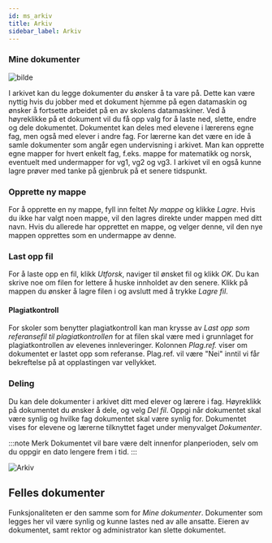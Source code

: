 ```yaml
---
id: ms_arkiv
title: Arkiv
sidebar_label: Arkiv
---
```


### Mine dokumenter

![bilde](https://user-images.githubusercontent.com/80097133/153581596-03823ef3-d127-4bf9-881f-4146e9323292.png)


I arkivet kan du legge dokumenter du ønsker å ta vare på. Dette kan være nyttig hvis du jobber med et dokument hjemme på egen datamaskin og ønsker å fortsette arbeidet på en av skolens datamaskiner. Ved å høyreklikke på et dokument vil du få opp valg for å laste ned, slette, endre og dele dokumentet. Dokumentet kan deles med elevene i lærerens egne fag, men også med elever i andre fag. For lærerne kan det være en ide å samle dokumenter som angår egen undervisning i arkivet. Man kan opprette egne mapper for hvert enkelt fag, f.eks. mappe for matematikk og norsk, eventuelt med undermapper for vg1, vg2 og vg3. I arkivet vil en også kunne lagre prøver med tanke på gjenbruk på et senere tidspunkt.

### Opprette ny mappe
For å opprette en ny mappe, fyll inn feltet _Ny mappe_ og klikke _Lagre_. Hvis du ikke har valgt noen mappe, vil den lagres direkte under mappen med ditt navn. Hvis du allerede har opprettet en mappe, og velger denne, vil den nye mappen opprettes som en undermappe av denne.

### Last opp fil
For å laste opp en fil, klikk _Utforsk_, naviger til ønsket fil og klikk _OK_. Du kan skrive noe om filen for lettere å huske innholdet av den senere. Klikk på mappen du ønsker å lagre filen i og avslutt med å trykke _Lagre fil_.

#### Plagiatkontroll
For skoler som benytter plagiatkontroll kan man krysse av _Last opp som referansefil til plagiatkontrollen_ for at filen skal være med i grunnlaget for plagiatkontrollen av elevenes innleveringer. Kolonnen _Plag.ref._ viser om dokumentet er lastet opp som referanse. Plag.ref. vil være "Nei" inntil vi får bekreftelse på at opplastingen var vellykket.

### Deling
Du kan dele dokumenter i arkivet ditt med elever og lærere i fag. Høyreklikk på dokumentet du ønsker å dele, og velg _Del fil_. Oppgi når dokumentet skal være synlig og hvilke fag dokumentet skal være synlig for. Dokumentet vises for elevene og lærerne tilknyttet faget under menyvalget _Dokumenter_.

:::note Merk
Dokumentet vil bare være delt innenfor planperioden, selv om du oppgir en dato lengere frem i tid.
:::

![Arkiv](/iskole/img/ms_arkiv.png 'Arkiv')

## Felles dokumenter
Funksjonaliteten er den samme som for _Mine dokumenter_. Dokumenter som legges her vil være synlig og kunne lastes ned av alle ansatte. Eieren av dokumentet, samt rektor og administrator kan slette dokumentet.

